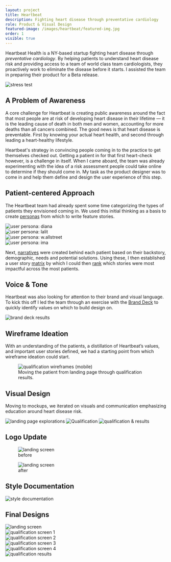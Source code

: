 ```yaml
---
layout: project
title: Heartbeat
description: Fighting heart disease through preventative cardiology
role: Product & Visual Design
featured-image: /images/heartbeat/featured-img.jpg
order: 1
visible: true
---
```


Heartbeat Health is a NY-based startup fighting heart disease through <em>preventative cardiology</em>. By helping patients to understand heart disease risk and providing access to a team of world class team cardiologists, they proactively work to
eliminate the disease before it starts. I assisted the team in preparing their product for a Beta release.

<img src="/images/heartbeat/stress-test.jpg" alt="stress test">

## A Problem of Awareness

A core challenge for Heartbeat is creating public awareness around the fact that most people are at risk of developing heart disease in their lifetime — it is the leading cause of death in both men and women, accounting for more deaths than all
cancers combined. The good news is that heart disease is preventable. First by knowing your actual heart health, and second through leading a heart-healthy lifestyle.

Heartbeat's strategy in convincing people coming in to the practice to get themselves checked out. Getting a patient in for that first heart-check however, is a challenge in itself. When I came aboard, the team was already experimenting with the idea
of a risk assessment people could take online to determine if they should come in. My task as the product designer was to come in and help them define and design the user experience of this step.

## Patient-centered Approach

The Heartbeat team had already spent some time categorizing the types of patients they envisioned coming in. We used this initial thinking as a basis to create <a
  href="https://drive.google.com/drive/folders/1Ve634HA9V070lLvJ198nwLZqZvVMeyeI?usp=sharing" target="_blank">personas</a> from which to write feature stories.

<div class="img-collection-row">

  <div class="img-collection-item light-border">
    <img src="/images/heartbeat/persona-1-diana.jpg" alt="user persona: diana">
  </div>
  <div class="img-collection-item light-border">
    <img src="/images/heartbeat/persona-2-lalit.jpg" alt="user persona: lalit">
  </div>

</div>
<div class="img-collection-row">
  <div class="img-collection-item light-border">
    <img src="/images/heartbeat/persona-3-wallstreet.jpg" alt="user persona: w.allstreet">
  </div>
  <div class="img-collection-item light-border">
    <img src="/images/heartbeat/persona-4-ima.jpg" alt="user persona: ima">
  </div>

</div>

Next, <a href="https://drive.google.com/open?id=1Ve634HA9V070lLvJ198nwLZqZvVMeyeI" target="_blank">narratives</a> were created behind each patient based on their backstory, demographic, needs and potential solutions. Using these, I then established a
user story <a href="https://docs.google.com/spreadsheets/d/15tHqNh0g0SuM7EV_haE-IGjNOURVD5s3kRXGKKvDck4/edit?usp=sharing">matrix</a> by which I could then <a
  href="https://docs.google.com/document/d/1eZWSZU4mbpAtjBvEQlw68SSQ7914zowhIZL20dYBntg/edit?usp=sharing">rank</a> which stories were most impactful across the most patients.

## Voice & Tone

Heartbeat was also looking for attention to their brand and visual language. To kick this off I led the team through an exercise with the <a href="https://branding.cards/" target="_blank">Brand Deck</a> to quickly identify values on which to build
design on.

<img src="/images/heartbeat/brand-deck-results.jpg" alt="brand deck results">

## Wireframe Ideation

With an understanding of the patients, a distillation of Heartbeat’s values, and important user stories defined, we had a starting point from which wireframe ideation could start.

<figure >
  <img class="full-width light-border" src="/images/heartbeat/QUAL-v2.1-(mobile).jpg" alt="qualification wireframes (mobile)">
  <figcaption>Moving the patient from landing page through qualification results.</figcaption>
</figure>

## Visual Design

Moving to mockups, we iterated on visuals and communication emphasizing education around heart disease risk.

<img class="light-border vertical-space" src="/images/heartbeat/landing-page-explorations.jpg" alt="landing page explorations">
<img class="light-border vertical-space" src="/images/heartbeat/qual.jpg" alt="Qualification">
<img class="light-border vertical-space" src="/images/heartbeat/qual+results.jpg" alt="qualification & results">

## Logo Update

<div class="img-collection-column">


  <div class="img-collection-item">
    <figure >
      <img class="light-border" src="/images/heartbeat/logo-update-before.jpg" alt="landing screen">
      <figcaption>before</figcaption>
    </figure>
  </div>

  <div class="img-collection-item">
    <figure >
      <img class="light-border" src="/images/heartbeat/logo-update-after.jpg" alt="landing screen">
      <figcaption>after</figcaption>
    </figure>
  </div>



</div>

## Style Documentation

<img src="/images/heartbeat/style+guide.jpg" alt="style documentation">

## Final Designs

<div class="img-collection-row">

  <div class="img-collection-item">
    <img src="/images/heartbeat/landing.gif" alt="landing screen">
  </div>
  <div class="img-collection-item">
    <img src="/images/heartbeat/qual-1.gif" alt="qualification screen 1">
  </div>
</div>

<div class="img-collection-row">
  <div class="img-collection-item">
    <img src="/images/heartbeat/qual-2.gif" alt="qualification screen 2">
  </div>
  <div class="img-collection-item">
    <img src="/images/heartbeat/qual-3.png" alt="qualification screen 3">
  </div>
</div>

<div class="img-collection-row">
  <div class="img-collection-item">
    <img src="/images/heartbeat/qual-4.png" alt="qualification screen 4">
  </div>
  <div class="img-collection-item">
    <img src="/images/heartbeat/qual-results.png" alt="qualification results">
  </div>
</div>
